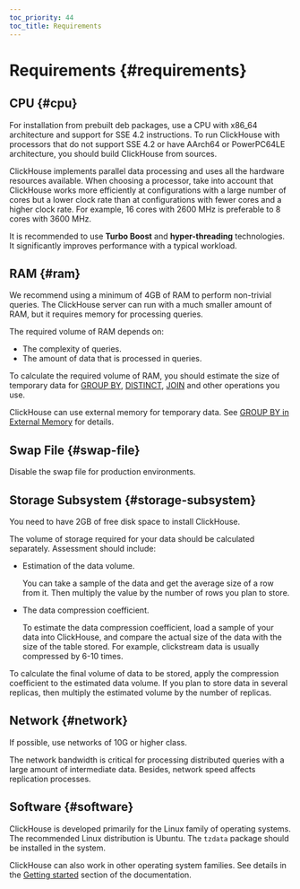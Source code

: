 ```yaml
---
toc_priority: 44
toc_title: Requirements
---
```


# Requirements {#requirements}

## CPU {#cpu}

For installation from prebuilt deb packages, use a CPU with x86_64 architecture and support for SSE 4.2 instructions. To run ClickHouse with processors that do not support SSE 4.2 or have AArch64 or PowerPC64LE architecture, you should build ClickHouse from sources.

ClickHouse implements parallel data processing and uses all the hardware resources available. When choosing a processor, take into account that ClickHouse works more efficiently at configurations with a large number of cores but a lower clock rate than at configurations with fewer cores and a higher clock rate. For example, 16 cores with 2600 MHz is preferable to 8 cores with 3600 MHz.

It is recommended to use **Turbo Boost** and **hyper-threading** technologies. It significantly improves performance with a typical workload.

## RAM {#ram}

We recommend using a minimum of 4GB of RAM to perform non-trivial queries. The ClickHouse server can run with a much smaller amount of RAM, but it requires memory for processing queries.

The required volume of RAM depends on:

-   The complexity of queries.
-   The amount of data that is processed in queries.

To calculate the required volume of RAM, you should estimate the size of temporary data for [GROUP BY](../sql-reference/statements/select/group-by.md#select-group-by-clause), [DISTINCT](../sql-reference/statements/select/distinct.md#select-distinct), [JOIN](../sql-reference/statements/select/join.md#select-join) and other operations you use.

ClickHouse can use external memory for temporary data. See [GROUP BY in External Memory](../sql-reference/statements/select/group-by.md#select-group-by-in-external-memory) for details.

## Swap File {#swap-file}

Disable the swap file for production environments.

## Storage Subsystem {#storage-subsystem}

You need to have 2GB of free disk space to install ClickHouse.

The volume of storage required for your data should be calculated separately. Assessment should include:

-   Estimation of the data volume.

    You can take a sample of the data and get the average size of a row from it. Then multiply the value by the number of rows you plan to store.

-   The data compression coefficient.

    To estimate the data compression coefficient, load a sample of your data into ClickHouse, and compare the actual size of the data with the size of the table stored. For example, clickstream data is usually compressed by 6-10 times.

To calculate the final volume of data to be stored, apply the compression coefficient to the estimated data volume. If you plan to store data in several replicas, then multiply the estimated volume by the number of replicas.

## Network {#network}

If possible, use networks of 10G or higher class.

The network bandwidth is critical for processing distributed queries with a large amount of intermediate data. Besides, network speed affects replication processes.

## Software {#software}

ClickHouse is developed primarily for the Linux family of operating systems. The recommended Linux distribution is Ubuntu. The `tzdata` package should be installed in the system.

ClickHouse can also work in other operating system families. See details in the [Getting started](../getting-started/index.md) section of the documentation.
